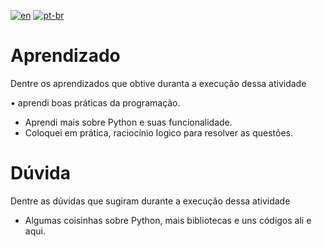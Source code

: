 [![en](https://img.shields.io/badge/lang-en-red.svg)](https://github.com/DayanFA/Sistemas-de-Informacao-UFAC/blob/main/Linguagem%20de%20Programa%C3%A7%C3%A3o%20I/Exerc%C3%ADcios/README.md)
[![pt-br](https://img.shields.io/badge/lang-pt--br-green.svg)](https://github.com/DayanFA/Sistemas-de-Informacao-UFAC/blob/main/Linguagem%20de%20Programa%C3%A7%C3%A3o%20I/Exerc%C3%ADcios/README.pt-br.md)

# Aprendizado

Dentre os aprendizados que obtive duranta a execução dessa atividade

• aprendi boas práticas da programação.
* Aprendi mais sobre Python e suas funcionalidade.
* Coloquei em prática, raciocínio logico para resolver as questões.

# Dúvida

Dentre as dúvidas que sugiram durante a execução dessa atividade

* Algumas coisinhas sobre Python, mais bibliotecas e uns códigos ali e aqui.
